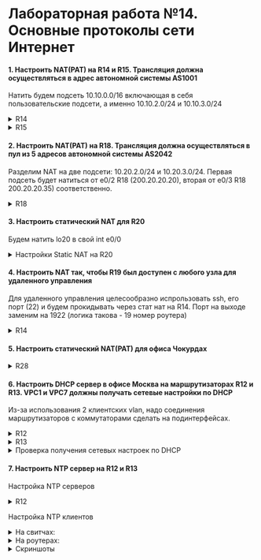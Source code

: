 # Лабораторная работа №14. Основные протоколы сети Интернет



#### 1. Настроить NAT(PAT) на R14 и R15. Трансляция должна осуществляться в адрес автономной системы AS1001



Натить будем подсеть 10.10.0.0/16 включающая в себя пользовательские подсети, а именно 10.10.2.0/24 и 10.10.3.0/24



<details>
 <summary>R14</summary>

``` bash

conf t

access-list 1 permit 10.10.0.0 0.0.255.255
ip nat inside source list 1 int e0/2 overload

int e0/2
 ip nat outside
int e0/0
 ip nat inside
int e0/1
 ip nat inside
int e0/3
 ip nat inside
 end
wr mem

```
</details>



<details>
 <summary>R15</summary>

``` bash

conf t

access-list 1 permit 10.10.0.0 0.0.255.255
ip nat inside source list 1 int e0/2 overload

int e0/2
 ip nat outside
int e0/0
 ip nat inside
int e0/1
 ip nat inside
int e0/3
 ip nat inside
 end
wr mem

```
</details>


#### 2. Настроить NAT(PAT) на R18. Трансляция должна осуществляться в пул из 5 адресов автономной системы AS2042

Разделим NAT на две подсети: 10.20.2.0/24 и 10.20.3.0/24. Первая подсеть будет натиться от e0/2 R18 (200.20.20.20), вторая от e0/3 R18 200.20.20.35) соответственно.


<details>
 <summary>R18</summary>

``` bash

conf t

access-list 22 permit 10.20.2.0 0.0.0.255
ip nat inside source list 22 int e0/2 overload

access-list 23 permit 10.20.3.0 0.0.0.255
ip nat inside source list 23 int e0/3 overload

int e0/2
 ip nat outside
int e0/3
 ip nat outside
int e0/0
 ip nat inside
int e0/1
 ip nat inside
 end
wr mem

```
</details>

#### 3. Настроить статический NAT для R20

Будем натить lo20 в свой int e0/0

<details>
 <summary>Настройки Static NAT на R20</summary>

``` bash

conf t
int lo20
 ip address 100.0.10.20 255.255.255.255
 ipv6 enable
 ipv6 address FC00::10:20/128
 ipv6 address FE80::20 link-local
 ipv6 ospf 1 area 102
 ip nat inside
 
int e0/0
 ip nat outside
 exit

ip nat inside source static 100.0.10.20 10.11.10.20
exit
wr mem

```
</details>


#### 4. Настроить NAT так, чтобы R19 был доступен с любого узла для удаленного управления

Для удаленного управления целесообразно испрользовать ssh, его порт (22) и будем прокидывать через стат нат на R14. Порт на выходе заменим на 1922 (логика такова - 19 номер роутера)


<details>
 <summary>R14</summary>

``` bash

conf t

ip nat inside source static tcp 10.11.0.19 22 100.10.10.14 1922
exit
wr mem

```
</details>

#### 5. Настроить статический NAT(PAT) для офиса Чокурдах


<details>
 <summary> R28</summary>

``` bash

conf t
int e0/0
 ip nat outside

 int e0/1
 ip nat outside

int e0/2.3
 ip nat inside

int e0/2.4
 ip nat inside
 exit

ip nat inside source static 10.30.3.30 200.30.30.33
ip nat inside source static 10.30.4.31 200.30.33.45

exit
wr mem

```
</details>


#### 6. Настроить DHCP сервер в офисе Москва на маршрутизаторах R12 и R13. VPC1 и VPC7 должны получать сетевые настройки по DHCP

Из-за использования 2 клиентских vlan, надо соединения маршрутизаторов с коммутаторами сделать на подинтерфейсах.

<details>
 <summary>R12</summary>

``` bash

#SUB

conf t
default int e0/0
default int e0/1

int e0/0.2
  description "R12 to SW4"
  encapsulation dot1q 2
  ip address 10.10.2.1 255.255.255.0
  ipv6 address FE80::12 link-local
  ipv6 address 2001:ABCD:0010:2::2/128
  ipv6 enable
  no shutdown
  exit

int e0/0.3
  description "R12 to SW5"
  encapsulation dot1q 3
  ip address 10.10.3.2 255.255.255.0
  ipv6 address FE80::12 link-local
  ipv6 address 2001:ABCD:0010:3::3/128
  ipv6 enable
  no shutdown
  end

#DHCP

conf t
service dhcp
ip dhcp excluded-address 10.10.2.1 10.10.2.9
ip dhcp excluded-address 10.10.2.250 10.10.2.254
ip dhcp excluded-address 10.10.3.1 10.10.3.9
ip dhcp excluded-address 10.10.3.250 10.10.3.254

ip dhcp pool VLAN2
 network 10.10.2.0 255.255.255.0
 default-router 10.10.2.1

ip dhcp pool VLAN3
 network 10.10.3.0 255.255.255.0
 default-router 10.10.3.1

ipv6 unicast-routing

ipv6 dhcp pool IPV6-VLAN2
address prefix 2001:ABCD:10:2::/64

ipv6 dhcp pool IPV6-VLAN3
address prefix 2001:ABCD:10:3::/64

int e0/0.2
ipv6 dhcp server IPV6-VLAN2
ipv6 nd managed-config-flag

int e0/0.3
ipv6 dhcp server IPV6-VLAN3
ipv6 nd managed-config-flag
end
wr mem

```
</details>

<details>
 <summary>R13</summary>

``` bash

#SUB
conf t
default int e0/0
default int e0/1

int e0/0.3
  description "R13 to SW5"
  encapsulation dot1q 3
  ip address 10.10.3.1 255.255.255.0
  ipv6 address FE80::13 link-local
  ipv6 address 2001:ABCD:0010:3::4/128
  ipv6 enable
  no shutdown
  exit

int e0/0.2
  description "R13 to SW4"
  encapsulation dot1q 2
  ip address 10.10.2.4 255.255.255.0
  ipv6 address FE80::13 link-local
  ipv6 address 2001:ABCD:0010:2::4/128
  ipv6 enable
  no shutdown
  end
  

#DHCP

conf t
service dhcp
ip dhcp excluded-address 10.10.2.1 10.10.2.9
ip dhcp excluded-address 10.10.2.250 10.10.2.254
ip dhcp excluded-address 10.10.3.1 10.10.3.9
ip dhcp excluded-address 10.10.3.250 10.10.3.254

ip dhcp pool VLAN2
 network 10.10.2.0 255.255.255.0
 default-router 10.10.2.1

ip dhcp pool VLAN3
 network 10.10.3.0 255.255.255.0
 default-router 10.10.3.1

ipv6 unicast-routing

ipv6 dhcp pool IPV6-VLAN2
address prefix 2001:ABCD:10:2::/64

ipv6 dhcp pool IPV6-VLAN3
address prefix 2001:ABCD:10:3::/64

int e0/0.2
ipv6 dhcp server IPV6-VLAN2
ipv6 nd managed-config-flag

int e0/0.3
ipv6 dhcp server IPV6-VLAN3
ipv6 nd managed-config-flag
end
wr mem

```
</details>

<details>
 <summary>Проверка получения сетевых настроек по DHCP</summary>

__VPC1__

![DHCP_VPC1](DHCP_VPC1.png)

__VPC7__

![DHCP_VPC7](DHCP_VPC7.png)

</details>

#### 7. Настроить NTP сервер на R12 и R13

Настройка NTP серверов

<details>
 <summary>R12</summary>

``` bash
conf t

ntp master 2
 clock timezone UTC 3
 clock calendar-valid
 ntp update-calendar

int e0/0.999
 encapsulation dot1q 999
 ip address 1.1.1.12 255.252.0.0
 ipv6 address FD00::12/8
 ipv6 enable
 ntp broadcast
 no shut
</details>


<details>
 <summary>R13</summary>

​``` bash

conf t

ntp master 2
 clock timezone UTC 3
 clock calendar-valid
 ntp update-calendar
 

int e0/0.999
 encapsulation dot1q 999
 ip address 1.1.1.13 255.252.0.0
 ipv6 address FD00::13/8
 ipv6 enable
 ntp broadcast
 no shut

```
</details>

Настройка NTP клиентов

<details>
 <summary>На свитчах:</summary>

``` bash

conf t
int vlan 999
 ntp broad client
 end
wr mem

```
</details>


<details>
<summary>На роутерах:</summary>

``` bash

conf t
 ntp server 10.11.2.12
 ntp server 10.11.4.13
 end
wr mem
 

```
</details>

<details>
<summary>Скриншоты</summary>

![r19_ntp_clock](r19_ntp_clock.jpg)

![sw4_ntp_clock](C:\Users\Csalretepman\Documents\GitHub\-OTUS-Network_Enginier\lab14\sw4_ntp_clock.jpg)

![vpc_dhcp](vpc_dhcp.JPG)

![vpc_dhcp_ipv6](vpc_dhcp_ipv6.JPG)

</details>



